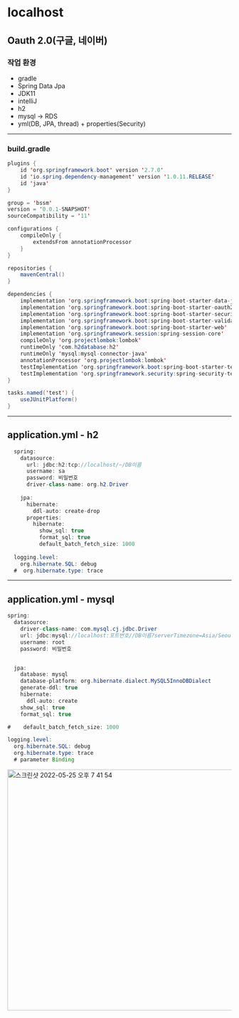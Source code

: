 # localhost
## Oauth 2.0(구글, 네이버)

### 작업 환경
- gradle
- Spring Data Jpa
- JDK11
- intelliJ
- h2
- mysql -> RDS
- yml(DB, JPA, thread) + properties(Security)
***

### build.gradle

```java
plugins {
	id 'org.springframework.boot' version '2.7.0'
	id 'io.spring.dependency-management' version '1.0.11.RELEASE'
	id 'java'
}

group = 'bssm'
version = '0.0.1-SNAPSHOT'
sourceCompatibility = '11'

configurations {
	compileOnly {
		extendsFrom annotationProcessor
	}
}

repositories {
	mavenCentral()
}

dependencies {
	implementation 'org.springframework.boot:spring-boot-starter-data-jpa'
	implementation 'org.springframework.boot:spring-boot-starter-oauth2-client'
	implementation 'org.springframework.boot:spring-boot-starter-security'
	implementation 'org.springframework.boot:spring-boot-starter-validation'
	implementation 'org.springframework.boot:spring-boot-starter-web'
	implementation 'org.springframework.session:spring-session-core'
	compileOnly 'org.projectlombok:lombok'
	runtimeOnly 'com.h2database:h2'
	runtimeOnly 'mysql:mysql-connector-java'
	annotationProcessor 'org.projectlombok:lombok'
	testImplementation 'org.springframework.boot:spring-boot-starter-test'
	testImplementation 'org.springframework.security:spring-security-test'
}

tasks.named('test') {
	useJUnitPlatform()
}
```

***

## application.yml - h2
```java
  spring:
    datasource:
      url: jdbc:h2:tcp://localhost/~/DB이름
      username: sa
      password: 비밀번호
      driver-class-name: org.h2.Driver
    
    jpa:
      hibernate:
        ddl-auto: create-drop
      properties:
        hibernate:
          show_sql: true
          format_sql: true
          default_batch_fetch_size: 1000
  
  logging.level:
    org.hibernate.SQL: debug
  #  org.hibernate.type: trace
  ```
***

## application.yml - mysql
```java
spring:
  datasource:
    driver-class-name: com.mysql.cj.jdbc.Driver
    url: jdbc:mysql://localhost:포트번호//DB이름?serverTimezone=Asia/Seoul&characterEncoding=UTF-8
    username: root
    password: 비밀번호


  jpa:
    database: mysql
    database-platform: org.hibernate.dialect.MySQL5InnoDBDialect
    generate-ddl: true
    hibernate:
      ddl-auto: create
    show_sql: true
    format_sql: true

#    default_batch_fetch_size: 1000

logging.level:
  org.hibernate.SQL: debug
  org.hibernate.type: trace
  # parameter Binding
```
<img width="542" alt="스크린샷 2022-05-25 오후 7 41 54" src="https://user-images.githubusercontent.com/94087228/170244276-d81f91ad-09a9-47c8-baba-df8d74520d41.png">

